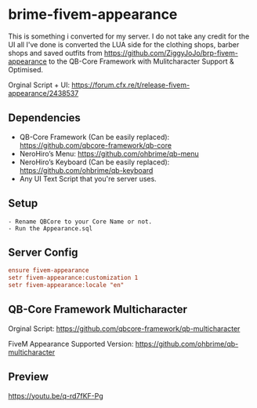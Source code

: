 # brime-fivem-appearance

This is something i converted for my server. I do not take any credit for the UI all I've done is converted the LUA side for the clothing shops, barber shops and saved outfits from https://github.com/ZiggyJoJo/brp-fivem-appearance to the QB-Core Framework with Mulitcharacter Support & Optimised.

Orginal Script + UI: https://forum.cfx.re/t/release-fivem-appearance/2438537

## Dependencies

- QB-Core Framework (Can be easily replaced): https://github.com/qbcore-framework/qb-core
- NeroHiro’s Menu: https://github.com/ohbrime/qb-menu
- NeroHiro’s Keyboard (Can be easily replaced): https://github.com/ohbrime/qb-keyboard
- Any UI Text Script that you're server uses.

## Setup
```
- Rename QBCore to your Core Name or not.
- Run the Appearance.sql
```
## Server Config

```cfg
ensure fivem-appearance
setr fivem-appearance:customization 1
setr fivem-appearance:locale "en"
```

## QB-Core Framework Multicharacter

Orginal Script: https://github.com/qbcore-framework/qb-multicharacter

FiveM Appearance Supported Version: https://github.com/ohbrime/qb-multicharacter

## Preview
https://youtu.be/q-rd7fKF-Pg
